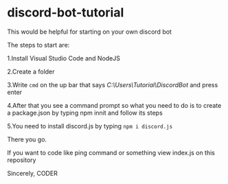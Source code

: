 # discord-bot-tutorial
This would be helpful for starting on your own discord bot

The steps to start are:

1.Install Visual Studio Code and NodeJS

2.Create a folder

3.Write ```cmd``` on the up bar that says *C:\Users\Tutorial\DiscordBot* and press enter

4.After that you see a command prompt so what you need to do is to create a package.json by typing npm innit and follow its steps

5.You need to install discord.js by typing ```npm i discord.js```



There you go.

If you want to code like ping command or something view index.js on this repository

Sincerely,
CODER
